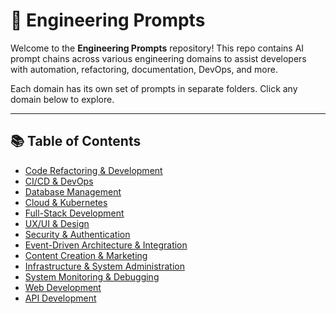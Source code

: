 # 🚀 Engineering Prompts

Welcome to the **Engineering Prompts** repository! This repo contains AI prompt chains across various engineering domains to assist developers with automation, refactoring, documentation, DevOps, and more.

Each domain has its own set of prompts in separate folders. Click any domain below to explore.

---

## 📚 Table of Contents

- [Code Refactoring & Development](./domains/code-refactoring/README.md)
- [CI/CD & DevOps](./domains/ci-cd-devops/README.md)
- [Database Management](./domains/database-management/README.md)
- [Cloud & Kubernetes](./domains/cloud-kubernetes/README.md)
- [Full-Stack Development](./domains/full-stack-development/README.md)
- [UX/UI & Design](./domains/ux-ui-design/README.md)
- [Security & Authentication](./domains/security-authentication/README.md)
- [Event-Driven Architecture & Integration](./domains/event-driven-architecture/README.md)
- [Content Creation & Marketing](./domains/content-marketing/README.md)
- [Infrastructure & System Administration](./domains/infrastructure-admin/README.md)
- [System Monitoring & Debugging](./domains/system-monitoring/README.md)
- [Web Development](./domains/web-development/README.md)
- [API Development](./domains/api-development/README.md)
